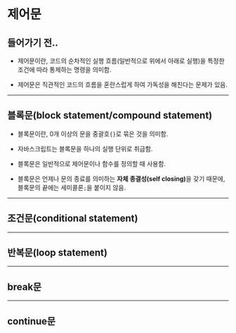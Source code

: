 # 제어문
## 들어가기 전..

- 제어문이란, 코드의 순차적인 실행 흐름(일반적으로 위에서 아래로 실행)을 특정한 조건에 따라 통제하는 명령을 의미함.

- 제어문은 직관적인 코드의 흐름을 혼란스럽게 하여 가독성을 해친다는 문제가 있음.

___
## 블록문(block statement/compound statement)

- 블록문이란, 0개 이상의 문을 중괄호`{}`로 묶은 것을 의미함.

- 자바스크립트는 블록문을 하나의 실행 단위로 취급함.

- 블록문은 일반적으로 제어문이나 함수를 정의할 때 사용함.

- 블록문은 언제나 문의 종료를 의미하는 <b>자체 종결성(self closing)</b>을 갖기 때문에, 블록문의 끝에는 세미콜론`;`을 붙이지 않음.

___
## 조건문(conditional statement)

___
## 반복문(loop statement)

___
## break문

___
## continue문
